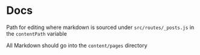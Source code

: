 # Docs

Path for editing where markdown is sourced under `src/routes/_posts.js` in the `contentPath` variable

All Markdown should go into the `content/pages` directory
